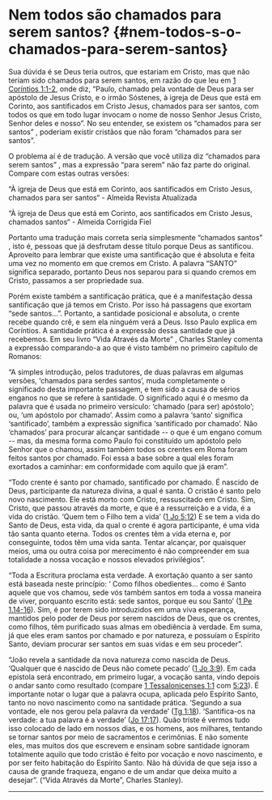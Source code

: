 # Nem todos são chamados para serem santos? {#nem-todos-s-o-chamados-para-serem-santos}

Sua dúvida é se Deus teria outros, que estariam em Cristo, mas que não teriam sido chamados para serem santos, em razão do que leu em [1 Coríntios 1:1-2](http://bibliaonline.com.br/acf/1co/1/1-2), onde diz, “Paulo, chamado pela vontade de Deus para ser apóstolo de Jesus Cristo, e o irmão Sóstenes, à igreja de Deus que está em Corinto, aos santificados em Cristo Jesus, chamados para ser santos, com todos os que em todo lugar invocam o nome de nosso Senhor Jesus Cristo, Senhor deles e nosso”. No seu entender, se existem os “chamados para ser santos” , poderiam existir cristãos que não foram “chamados para ser santos”.

O problema aí é de tradução. A versão que você utiliza diz “chamados para serem santos” , mas a expressão “para serem” não faz parte do original. Compare com estas outras versões:

“À igreja de Deus que está em Corinto, aos santificados em Cristo Jesus, chamados para ser santos“ - Almeida Revista Atualizada

“À igreja de Deus que está em Corinto, aos santificados em Cristo Jesus, chamados santos“ - Almeida Corrigida Fiel

Portanto uma tradução mais correta seria simplesmente “chamados santos” , isto é, pessoas que já desfrutam desse título porque Deus as santificou. Aproveito para lembrar que existe uma santificação que é absoluta e feita uma vez no momento em que cremos em Cristo. A palavra “SANTO” significa separado, portanto Deus nos separou para si quando cremos em Cristo, passamos a ser propriedade sua.

Porém existe também a santificação prática, que é a manifestação dessa santificação que já temos em Cristo. Por isso há passagens que exortam “sede santos...”. Portanto, a santidade posicional e absoluta, o crente recebe quando crê, e sem ela ninguém verá a Deus. Isso Paulo explica em Coríntios. A santidade prática é a expressão dessa santidade que já recebemos. Em seu livro “Vida Através da Morte” , Charles Stanley comenta a expressão comparando-a ao que é visto também no primeiro capítulo de Romanos:

“A simples introdução, pelos tradutores, de duas palavras em algumas versões, ‘chamados para serdes santos’, muda completamente o significado desta importante passagem, e tem sido a causa de sérios enganos no que se refere à santidade. O significado aqui é o mesmo da palavra que é usada no primeiro versículo: ‘chamado (para ser) apóstolo’; ou, ‘um apóstolo por chamado’. Assim como a palavra ‘santo’ significa ‘santificado’, também a expressão significa ‘santificado por chamado’. Não ‘chamados’ para procurar alcançar santidade -- o que é um engano comum -- mas, da mesma forma como Paulo foi constituído um apóstolo pelo Senhor que o chamou, assim também todos os crentes em Roma foram feitos santos por chamado. Foi essa a base sobre a qual eles foram exortados a caminhar: em conformidade com aquilo que já eram”.

“Todo crente é santo por chamado, santificado por chamado. É nascido de Deus, participante da natureza divina, a qual é santa. O cristão é santo pelo novo nascimento. Ele está morto com Cristo, ressuscitado em Cristo. Sim, Cristo, que passou através da morte, e que é a ressurreição e a vida, é a vida do cristão. ‘Quem tem o Filho tem a vida’ ([1 Jo 5:12](http://bibliaonline.com.br/acf/1jo/5/12)) E se tem a vida do Santo de Deus, esta vida, da qual o crente é agora participante, é uma vida tão santa quanto eterna. Todos os crentes têm a vida eterna e, por conseguinte, todos têm uma vida santa. Tentar alcançar, por quaisquer meios, uma ou outra coisa por merecimento é não compreender em sua totalidade a nossa vocação e nossos elevados privilégios”.

“Toda a Escritura proclama esta verdade. A exortação quanto a ser santo está baseada neste princípio: ‘ Como filhos obedientes... como é Santo aquele que vos chamou, sede vós também santos em toda a vossa maneira de viver, porquanto escrito está: sede santos, porque eu sou Santo’ ([1 Pe 1.14-16](http://bibliaonline.com.br/acf/1pe/1/14-16)). Sim, é por terem sido introduzidos em uma viva esperança, mantidos pelo poder de Deus por serem nascidos de Deus, que os crentes, como filhos, têm purificado suas almas em obediência à verdade. Em suma, já que eles eram santos por chamado e por natureza, e possuíam o Espírito Santo, deviam procurar ser santos em suas vidas e em seu proceder”.

“João revela a santidade da nova natureza como nascida de Deus. ‘Qualquer que é nascido de Deus não comete pecado’ ([1 Jo 3:9](http://bibliaonline.com.br/acf/1jo/3/9)). Em cada epístola será encontrado, em primeiro lugar, a vocação santa, vindo depois o andar santo como resultado (compare [1 Tessalonicenses 1:1](http://bibliaonline.com.br/acf/1ts/1/1) com [5:23](http://bibliaonline.com.br/acf/1ts/5/23)). É importante notar o lugar que a palavra ocupa, aplicada pelo Espírito Santo, tanto no novo nascimento como na santidade prática. ‘Segundo a sua vontade, ele nos gerou pela palavra da verdade’ ([Tg 1:18](http://bibliaonline.com.br/acf/tg/1/18)). ‘Santifica-os na verdade: a tua palavra é a verdade’ ([Jo 17:17](http://bibliaonline.com.br/acf/jo/17/17)). Quão triste é vermos tudo isso colocado de lado em nossos dias, e os homens, aos milhares, tentando se tornar santos por meio de sacramentos e cerimônias. E não somente eles, mas muitos dos que escrevem e ensinam sobre santidade ignoram totalmente aquilo que todo cristão é feito por vocação e novo nascimento, e por ser feito habitação do Espírito Santo. Não há dúvida de que seja isso a causa de grande fraqueza, engano e de um andar que deixa muito a desejar”. (“Vida Através da Morte”, Charles Stanley).

*****